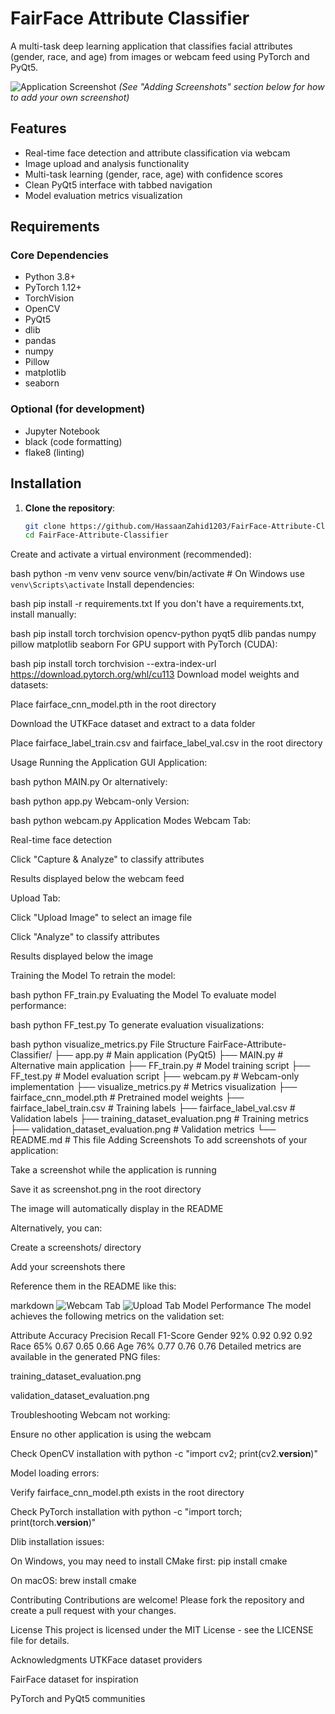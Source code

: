 # FairFace Attribute Classifier

A multi-task deep learning application that classifies facial attributes (gender, race, and age) from images or webcam feed using PyTorch and PyQt5.

![Application Screenshot](screenshot.png) *(See "Adding Screenshots" section below for how to add your own screenshot)*

## Features

- Real-time face detection and attribute classification via webcam
- Image upload and analysis functionality
- Multi-task learning (gender, race, age) with confidence scores
- Clean PyQt5 interface with tabbed navigation
- Model evaluation metrics visualization

## Requirements

### Core Dependencies
- Python 3.8+
- PyTorch 1.12+
- TorchVision
- OpenCV
- PyQt5
- dlib
- pandas
- numpy
- Pillow
- matplotlib
- seaborn

### Optional (for development)
- Jupyter Notebook
- black (code formatting)
- flake8 (linting)

## Installation

1. **Clone the repository**:
   ```bash
   git clone https://github.com/HassaanZahid1203/FairFace-Attribute-Classifier.git
   cd FairFace-Attribute-Classifier


Create and activate a virtual environment (recommended):

bash
python -m venv venv
source venv/bin/activate  # On Windows use `venv\Scripts\activate`
Install dependencies:

bash
pip install -r requirements.txt
If you don't have a requirements.txt, install manually:

bash
pip install torch torchvision opencv-python pyqt5 dlib pandas numpy pillow matplotlib seaborn
For GPU support with PyTorch (CUDA):

bash
pip install torch torchvision --extra-index-url https://download.pytorch.org/whl/cu113
Download model weights and datasets:

Place fairface_cnn_model.pth in the root directory

Download the UTKFace dataset and extract to a data folder

Place fairface_label_train.csv and fairface_label_val.csv in the root directory

Usage
Running the Application
GUI Application:

bash
python MAIN.py
Or alternatively:

bash
python app.py
Webcam-only Version:

bash
python webcam.py
Application Modes
Webcam Tab:

Real-time face detection

Click "Capture & Analyze" to classify attributes

Results displayed below the webcam feed

Upload Tab:

Click "Upload Image" to select an image file

Click "Analyze" to classify attributes

Results displayed below the image

Training the Model
To retrain the model:

bash
python FF_train.py
Evaluating the Model
To evaluate model performance:

bash
python FF_test.py
To generate evaluation visualizations:

bash
python visualize_metrics.py
File Structure
FairFace-Attribute-Classifier/
├── app.py                # Main application (PyQt5)
├── MAIN.py               # Alternative main application
├── FF_train.py           # Model training script
├── FF_test.py            # Model evaluation script
├── webcam.py             # Webcam-only implementation
├── visualize_metrics.py  # Metrics visualization
├── fairface_cnn_model.pth  # Pretrained model weights
├── fairface_label_train.csv  # Training labels
├── fairface_label_val.csv    # Validation labels
├── training_dataset_evaluation.png    # Training metrics
├── validation_dataset_evaluation.png  # Validation metrics
└── README.md             # This file
Adding Screenshots
To add screenshots of your application:

Take a screenshot while the application is running

Save it as screenshot.png in the root directory

The image will automatically display in the README

Alternatively, you can:

Create a screenshots/ directory

Add your screenshots there

Reference them in the README like this:

markdown
![Webcam Tab](screenshots/webcam_tab.png)
![Upload Tab](screenshots/upload_tab.png)
Model Performance
The model achieves the following metrics on the validation set:

Attribute	Accuracy	Precision	Recall	F1-Score
Gender	92%	0.92	0.92	0.92
Race	65%	0.67	0.65	0.66
Age	76%	0.77	0.76	0.76
Detailed metrics are available in the generated PNG files:

training_dataset_evaluation.png

validation_dataset_evaluation.png

Troubleshooting
Webcam not working:

Ensure no other application is using the webcam

Check OpenCV installation with python -c "import cv2; print(cv2.__version__)"

Model loading errors:

Verify fairface_cnn_model.pth exists in the root directory

Check PyTorch installation with python -c "import torch; print(torch.__version__)"

Dlib installation issues:

On Windows, you may need to install CMake first: pip install cmake

On macOS: brew install cmake

Contributing
Contributions are welcome! Please fork the repository and create a pull request with your changes.

License
This project is licensed under the MIT License - see the LICENSE file for details.

Acknowledgments
UTKFace dataset providers

FairFace dataset for inspiration

PyTorch and PyQt5 communities
